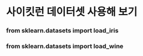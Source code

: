 # 사이킷런 데이터셋 사용해 보기

### from sklearn.datasets import load_iris

### from sklearn.datasets import load_wine
